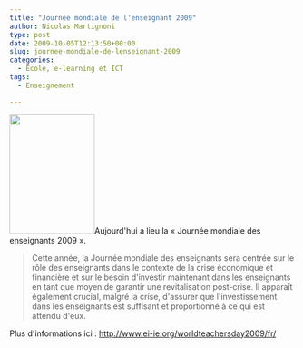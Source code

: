 ```yaml
---
title: "Journée mondiale de l'enseignant 2009"
author: Nicolas Martignoni
type: post
date: 2009-10-05T12:13:50+00:00
slug: journee-mondiale-de-lenseignant-2009
categories:
  - École, e-learning et ICT
tags:
  - Enseignement

---
```

[<img class="alignright" src="/wp-content/uploads/2009/10/animated-poster.gif" alt="" width="150" height="210" />][1]Aujourd'hui a lieu la « Journée mondiale des enseignants 2009 ».

> Cette année, la Journée mondiale des enseignants sera centrée sur le rôle des enseignants dans le contexte de la crise économique et financière et sur le besoin d'investir maintenant dans les enseignants en tant que moyen de garantir une revitalisation post-crise. Il apparaît également crucial, malgré la crise, d'assurer que l'investissement dans les enseignants est suffisant et proportionné à ce qui est attendu d'eux.

Plus d'informations ici : <http://www.ei-ie.org/worldteachersday2009/fr/>

 [1]: http://www.ei-ie.org/worldteachersday2009/fr